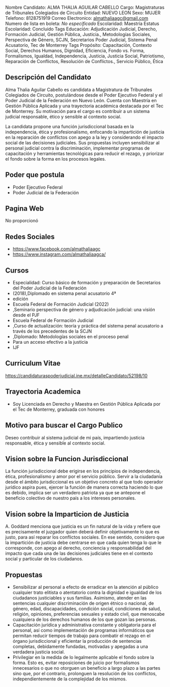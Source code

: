 Nombre Candidato: ALMA THALIA AGUILAR CABELLO
Cargo: Magistraturas de Tribunales Colegiados de Circuito
Entidad: NUEVO LEON
Sexo: MUJER
Telefono: 8128751919
Correo Electronico: almathaliaagc@gmail.com
Numero de lista en boleta: *No especificado*
Escolaridad: Maestría
Estatus Escolaridad: Concluido
Tags Educación: Adjudicación Judicial, Derecho, Formación Judicial, Gestión Pública, Justicia., Metodologías Sociales, Perspectiva de Género, SCJN, Secretarios Poder Judicial, Sistema Penal Acusatorio, Tec de Monterrey
Tags Propósito: Capacitación, Contexto Social, Derechos Humanos, Dignidad, Eficiencia, Fondo vs. Forma, Formalismos, Igualdad, Independencia, Justicia, Justicia Social, Patriotismo, Reparación de Conflictos, Resolución de Conflictos., Servicio Público, Ética


## Descripción del Candidato 

Alma Thalia Aguilar Cabello es candidata a Magistratura de Tribunales Colegiados de Circuito, postulándose desde el Poder Ejecutivo Federal y el Poder Judicial de la Federación en Nuevo León. Cuenta con Maestría en Gestión Pública Aplicada y una trayectoria académica destacada por el Tec de Monterrey. Su motivación para el cargo es contribuir a un sistema judicial responsable, ético y sensible al contexto social.

La candidata propone una función jurisdiccional basada en la independencia, ética y profesionalismo, enfocando la impartición de justicia en la reparación de conflictos con apego a la ley y considerando el impacto social de las decisiones judiciales. Sus propuestas incluyen sensibilizar al personal judicial contra la discriminación, implementar programas de capacitación y herramientas tecnológicas para reducir el rezago, y priorizar el fondo sobre la forma en los procesos legales.


## Poder que postula

- Poder Ejecutivo Federal
- Poder Judicial de la Federación


## Pagina Web

No proporcionó


## Redes Sociales

- https://www.facebook.com/almathaliaagc
- https://www.instagram.com/almathaliaagca/


## Cursos

- Especialidad: Curso básico de formación y preparación de Secretarios del Poder Judicial de la Federación
- (2018),Diplomado en sistema penal acusatorio 4ª
- edición
- Escuela Federal de Formación Judicial (2022)
- ,Seminario perspectiva de género y adjudicación judicial: una visión desde el PJF
- Escuela Federal de Formación Judicial
- ,Curso de actualización: teoría y práctica del sistema penal acusatorio a través de los precedentes de la SCJN
- ,Diplomado: Metodologías sociales en el proceso penal
- Para un acceso efectivo a la justicia
- IJF


## Curriculum Vitae

https://candidaturaspoderjudicial.ine.mx/detalleCandidato/52198/10


## Trayectoria Academica

- Soy Licenciada en Derecho y Maestra en Gestión Pública Aplicada por el Tec de Monterrey, graduada con honores


## Motivo para buscar el Cargo Publico

Deseo contribuir al sistema judicial de mi país, impartiendo justicia responsable, ética y sensible al contexto social.


## Vision sobre la Funcion Jurisdiccional

La función jurisdiccional debe erigirse en los principios de independencia, ética, profesionalismo y amor por el servicio público. Servir a la ciudadanía desde el ámbito jurisdiccional es un objetivo concreto al que todo operador jurídico aspira pues, ejercer la función de manera correcta haciendo lo que es debido, implica ser un verdadero patriota ya que se antepone el beneficio colectivo de nuestro país a los intereses personales.


## Vision sobre la Imparticion de Justicia

A. Goddard menciona que  justicia es un fin natural de la vida  y refiere que es precisamente el juzgador quien deberá definir objetivamente lo que es justo, para así reparar los conflictos sociales. En ese sentido, considero que la impartición de justicia debe centrarse en que cada quien tenga lo que le corresponde, con apego al derecho, conciencia y responsabilidad del impacto que cada una de las decisiones judiciales tiene en el contexto social y particular de los ciudadanos.


## Propuestas

- Sensibilizar al personal a efecto de erradicar en la atención al público cualquier trato elitista o atentatorio contra la dignidad e igualdad de los ciudadanos justiciables y sus familias. Asimismo, atender en las sentencias cualquier discriminación de origen étnico o nacional, de género, edad, discapacidades, condición social, condiciones de salud, religión, opiniones, preferencias sexuales y estado civil, que menoscabe cualquiera de los derechos humanos de los que gozan las personas.
- Capacitación jurídica y administrativa constante y obligatoria para el personal, así como implementación de programas informáticos que permitan reducir tiempos de trabajo para combatir el rezago en el órgano jurisdiccional y eficientar la producción de sentencias completas, debidamente fundadas, motivadas y apegadas a una verdadera justicia social.
- Privilegiar en la medida de lo legalmente aplicable el fondo sobre la forma. Esto es, evitar reposiciones de juicio por formalismos innecesarios o que no otorguen un beneficio a largo plazo a las partes sino que, por el contrario, prolonguen la resolución de los conflictos, independientemente de la complejidad de los mismos.

